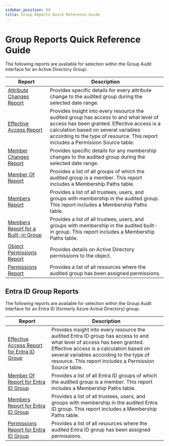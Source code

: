 ```yaml
---
sidebar_position: 54
title: Group Reports Quick Reference Guide
---
```


# Group Reports Quick Reference Guide

The following reports are available for selection within the Group Audit interface for an Active Directory Group:

| Report | Description |
| --- | --- |
| [Attribute Changes Report](AttributeChanges "Attribute Changes Report") | Provides specific details for every attribute change to the audited group during the selected date range. |
| [Effective Access Report](EffectiveAccess "Effective Access Report") | Provides insight into every resource the audited group has access to and what level of access has been granted. Effective access is a calculation based on several variables according to the type of resource. This report includes a Permission Source table. |
| [Member Changes Report](MemberChanges "Member Changes Report") | Provides specific details for any membership changes to the audited group during the selected date range. |
| [Member Of Report](MemberOf "Member Of Report") | Provides a list of all groups of which the audited group is a member. This report includes a Membership Paths table. |
| [Members Report](Members "Members Report") | Provides a list of all trustees, users, and groups with membership in the audited group. This report includes a Membership Paths table. |
| [Members Report for a Built-in Group](MembersBuiltin "Members Report for a Built-in Group") | Provides a list of all trustees, users, and groups with membership in the audited built-in group. This report includes a Membership Paths table. |
| [Object Permissions Report](ObjectPermissions "Object Permissions Report") | Provides details on Active Directory permissions to the object. |
| [Permissions Report](Permissions "Permissions Report") | Provides a list of all resources where the audited group has been assigned permissions. |

## Entra ID Group Reports

The following reports are available for selection within the Group Audit interface for an Entra ID (formerly Azure Active Directory) group:

| Report | Description |
| --- | --- |
| [Effective Access Report for Entra ID Group](EntraID/EffectiveAccess "Effective Access Report for Entra ID Group") | Provides insight into every resource the audited Entra ID group has access to and what level of access has been granted. Effective access is a calculation based on several variables according to the type of resource. This report includes a Permission Source table. |
| [Member Of Report for Entra ID Group](EntraID/MemberOf "Member Of Report for Entra ID Group") | Provides a list of all Entra ID groups of which the audited group is a member. This report includes a Membership Paths table. |
| [Members Report for Entra ID Group](EntraID/Members "Members Report for Entra ID Group") | Provides a list of all trustees, users, and groups with membership in the audited Entra ID group. This report includes a Membership Paths table. |
| [Permissions Report for Entra ID Group](EntraID/Permissions "Permissions Report for Entra ID Group") | Provides a list of all resources where the audited Entra ID group has been assigned permissions. |